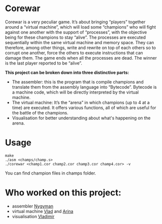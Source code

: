 # Corewar

Corewar is a very peculiar game. It’s about bringing “players” together around a “virtual machine”, which will load some “champions” who will fight against one another with the support of “processes”, with the objective being for these champions to stay “alive”.
The processes are executed sequentially within the same virtual machine and memory space. They can therefore, among other things, write and rewrite on top of
each others so to corrupt one another, force the others to execute instructions that can damage them.
The game ends when all the processes are dead. The winner is the last player
reported to be “alive”.

**This project can be broken down into three distinctive parts:**

- The assembler: this is the program that is compile champions and translate them from the assembly language into “Bytecode”.
Bytecode is a machine code, which will be directly interpreted by the virtual machine.
- The virtual machine: It’s the “arena” in which champions (up to 4 at a time) are executed.
It offers various functions, all of which are useful for the battle of the champions.
- Visualisation for better understanding about what's happening on the arena.

# Usage

	make
	./asm <champs/champ.s>
	./corewar <champ1.cor champ2.cor champ3.cor champ4.cor> -v

You can find champion files in champs folder.

# Who worked on this project:

- assembler [Nygyman](https://github.com/nygymankussainov/)
- virtual machine [Vlad](https://github.com/Sddoo/) and [Arina](https://github.com/egiant)
- visualisation [Vladimir](https://github.com/vlaarx)
